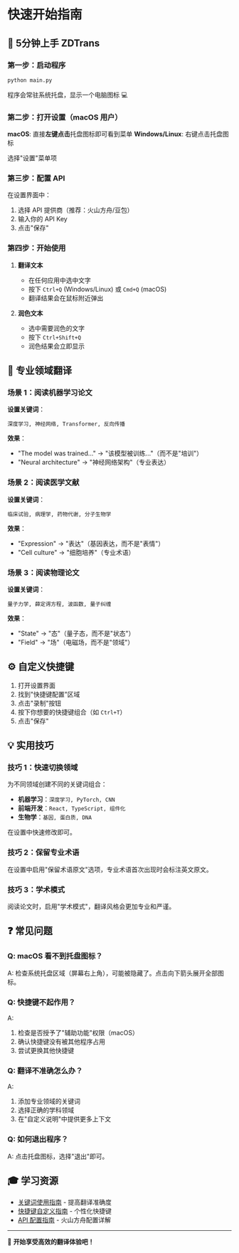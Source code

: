 # 快速开始指南

## 🚀 5分钟上手 ZDTrans

### 第一步：启动程序

```bash
python main.py
```

程序会常驻系统托盘，显示一个电脑图标 💻

### 第二步：打开设置（macOS 用户）

**macOS**: 直接**左键点击**托盘图标即可看到菜单
**Windows/Linux**: 右键点击托盘图标

选择"设置"菜单项

### 第三步：配置 API

在设置界面中：
1. 选择 API 提供商（推荐：火山方舟/豆包）
2. 输入你的 API Key
3. 点击"保存"

### 第四步：开始使用

1. **翻译文本**
   - 在任何应用中选中文字
   - 按下 `Ctrl+Q` (Windows/Linux) 或 `Cmd+Q` (macOS)
   - 翻译结果会在鼠标附近弹出

2. **润色文本**
   - 选中需要润色的文字
   - 按下 `Ctrl+Shift+Q`
   - 润色结果会立即显示

## 🎯 专业领域翻译

### 场景 1：阅读机器学习论文

**设置关键词**：
```
深度学习, 神经网络, Transformer, 反向传播
```

**效果**：
- "The model was trained..." → "该模型被训练..."（而不是"培训"）
- "Neural architecture" → "神经网络架构"（专业表达）

### 场景 2：阅读医学文献

**设置关键词**：
```
临床试验, 病理学, 药物代谢, 分子生物学
```

**效果**：
- "Expression" → "表达"（基因表达，而不是"表情"）
- "Cell culture" → "细胞培养"（专业术语）

### 场景 3：阅读物理论文

**设置关键词**：
```
量子力学, 薛定谔方程, 波函数, 量子纠缠
```

**效果**：
- "State" → "态"（量子态，而不是"状态"）
- "Field" → "场"（电磁场，而不是"领域"）

## ⚙️ 自定义快捷键

1. 打开设置界面
2. 找到"快捷键配置"区域
3. 点击"录制"按钮
4. 按下你想要的快捷键组合（如 `Ctrl+T`）
5. 点击"保存"

## 💡 实用技巧

### 技巧 1：快速切换领域

为不同领域创建不同的关键词组合：

- **机器学习**：`深度学习, PyTorch, CNN`
- **前端开发**：`React, TypeScript, 组件化`
- **生物学**：`基因, 蛋白质, DNA`

在设置中快速修改即可。

### 技巧 2：保留专业术语

在设置中启用"保留术语原文"选项，专业术语首次出现时会标注英文原文。

### 技巧 3：学术模式

阅读论文时，启用"学术模式"，翻译风格会更加专业和严谨。

## ❓ 常见问题

### Q: macOS 看不到托盘图标？

A: 检查系统托盘区域（屏幕右上角），可能被隐藏了。点击向下箭头展开全部图标。

### Q: 快捷键不起作用？

A: 
1. 检查是否授予了"辅助功能"权限（macOS）
2. 确认快捷键没有被其他程序占用
3. 尝试更换其他快捷键

### Q: 翻译不准确怎么办？

A: 
1. 添加专业领域的关键词
2. 选择正确的学科领域
3. 在"自定义说明"中提供更多上下文

### Q: 如何退出程序？

A: 点击托盘图标，选择"退出"即可。

## 🎓 学习资源

- [关键词使用指南](docs/KEYWORDS_GUIDE.md) - 提高翻译准确度
- [快捷键自定义指南](docs/HOTKEY_CUSTOMIZATION.md) - 个性化快捷键
- [API 配置指南](docs/VOLCENGINE.md) - 火山方舟配置详解

---

🎉 **开始享受高效的翻译体验吧！**
